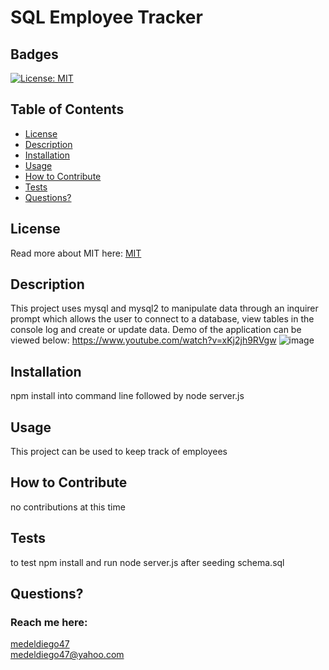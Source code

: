 # SQL Employee Tracker
  ## Badges
  [![License: MIT](https://img.shields.io/badge/License-MIT-yellow.svg)](https://opensource.org/licenses/MIT)
  ## Table of Contents
  * [License](#license)
  * [Description](#description)
  * [Installation](#installation)
  * [Usage](#usage)
  * [How to Contribute](#how-to-contribute)
  * [Tests](#tests)
  * [Questions?](#questions)
  ## License
  Read more about MIT here:
  [MIT](https://opensource.org/licenses/MIT)
  ## Description
  This project uses mysql and mysql2 to manipulate data through an inquirer prompt which allows the user to connect to a database, view tables in the console log and create or update data. Demo of the application can be viewed below:
  https://www.youtube.com/watch?v=xKj2jh9RVgw 
  ![image](https://user-images.githubusercontent.com/109823956/197421867-9ec0f4a8-5a2f-4b98-afe4-06fac575286b.png)

  ## Installation
  npm install into command line followed by node server.js
  ## Usage
  This project can be used to keep track of employees 
  ## How to Contribute  
  no contributions at this time
  ## Tests
  to test npm install and run node server.js after seeding schema.sql
  ## Questions?
  ### Reach me here: 
  [medeldiego47](https://github.com/medeldiego47)  
  medeldiego47@yahoo.com
